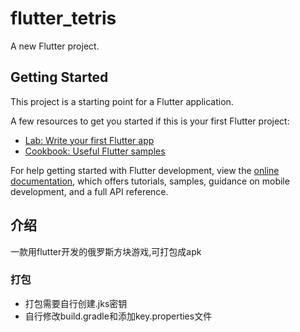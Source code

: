 # flutter_tetris

A new Flutter project.

## Getting Started

This project is a starting point for a Flutter application.

A few resources to get you started if this is your first Flutter project:

- [Lab: Write your first Flutter app](https://docs.flutter.dev/get-started/codelab)
- [Cookbook: Useful Flutter samples](https://docs.flutter.dev/cookbook)

For help getting started with Flutter development, view the
[online documentation](https://docs.flutter.dev/), which offers tutorials,
samples, guidance on mobile development, and a full API reference.

## 介绍

一款用flutter开发的俄罗斯方块游戏,可打包成apk

### 打包

- 打包需要自行创建.jks密钥
- 自行修改build.gradle和添加key.properties文件